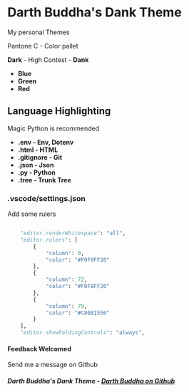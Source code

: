 
# **Darth Buddha's Dank Theme**

My personal Themes

Pantone C - Color pallet

**Dark** - High Contest - **Dank**

- **Blue**
- **Green**
- **Red**

## **Language Highlighting**

Magic Python is recommended

- **.env - Env, Dotenv**
- **.html - HTML**
- **.gitignore - Git**
- **.json - Json**
- **.py - Python**
- **.tree - Trunk Tree**

### **.vscode/settings.json**

Add some rulers

```python

    "editor.renderWhitespace": "all",
    "editor.rulers": [
        {
            "column": 0,
            "color": "#F0F8FF20"
        },
        {
            "column": 72,
            "color": "#F0F8FF20"
        },
        {
            "column": 79,
            "color": "#C8081550"
        }
    ],
    "editor.showFoldingControls": "always",

```

#### **Feedback Welcomed**

Send me a message on Github

##### **Darth Buddha's Dank Theme** - [Darth Buddha on Github](https://github.com/DarthBuddha)
